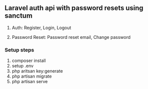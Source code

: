 ## Laravel auth api with password resets using sanctum

1. Auth:
   Register,
   Login,
   Logout

2. Password Reset:
   Password reset email,
   Change password

### Setup steps

1. composer install
2. setup .env
3. php aritsan key:generate
4. php artisan migrate
5. php artisan serve
